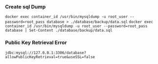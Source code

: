 ### Create sql Dump
`docker exec container_id /usr/bin/mysqldump -u root_user --password=root_pass database > ./database/backup/data.sql`
`docker exec container_id /usr/bin/mysqldump -u root_user --password=root_pass database | Set-Content ./database/backup/data.sql`

### Public Key Retrieval Error
`jdbc:mysql://127.0.0.1:3306/database?allowPublicKeyRetrieval=true&useSSL=false`